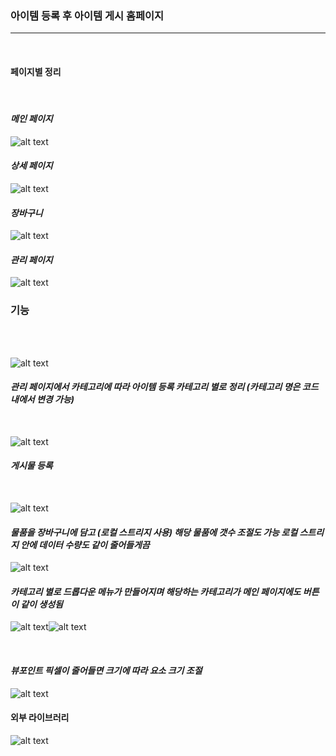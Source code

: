 ### 아이템 등록 후 아이템 게시 홈페이지

<hr/>

<br>

#### 페이지별 정리

<br>

#### _메인 페이지_

![alt text](image-7.png)

#### _상세 페이지_

![alt text](image-8.png)

#### _장바구니_

![alt text](image-9.png)

#### _관리 페이지_

![alt text](image-10.png)

### 기능

<br><br>

![alt text](image.png)

#### _관리 페이지에서 카테고리에 따라 아이템 등록 카테고리 별로 정리 (카테고리 명은 코드 내에서 변경 가능)_

<br>

![alt text](image-1.png)

#### _게시물 등록_

<br>

![alt text](image-2.png)

#### _물품을 장바구니에 담고 (로컬 스트리지 사용) 해당 물품에 갯수 조절도 가능 로컬 스트리지 안에 데이터 수량도 같이 줄어들게끔_

![alt text](image-3.png)

#### _카테고리 별로 드롭다운 메뉴가 만들어지며 해당하는 카테고리가 메인 페이지에도 버튼이 같이 생성됨_

![alt text](image-4.png)![alt text](image-5.png)

<br>

#### _뷰포인트 픽셀이 줄어들면 크기에 따라 요소 크기 조절_

![alt text](image-6.png)

#### 외부 라이브러리

![alt text](link:https://sweetalert2.github.io/)
